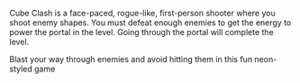 Cube Clash is a face-paced, rogue-like, first-person shooter where you shoot enemy shapes. You must defeat enough enemies to get the energy to power the portal in the level. Going through the portal will complete the level. 

Blast your way through enemies and avoid hitting them in this fun neon-styled game
